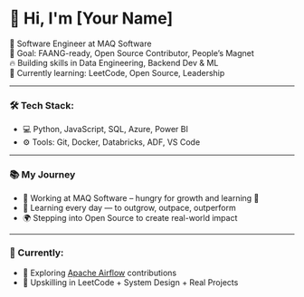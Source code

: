 # 👋 Hi, I'm [Your Name]

🚀 Software Engineer at MAQ Software  
🎯 Goal: FAANG-ready, Open Source Contributor, People’s Magnet  
🔥 Building skills in Data Engineering, Backend Dev & ML  
🌱 Currently learning: LeetCode, Open Source, Leadership

---

### 🛠 Tech Stack:
- 💻 Python, JavaScript, SQL, Azure, Power BI
- ⚙️ Tools: Git, Docker, Databricks, ADF, VS Code

---

### 📚 My Journey
- 💼 Working at MAQ Software – hungry for growth and learning 🚀
- 🧠 Learning every day — to outgrow, outpace, outperform
- 🌍 Stepping into Open Source to create real-world impact

---

### 📌 Currently:
- 🧪 Exploring [Apache Airflow](https://github.com/apache/airflow) contributions
- 🧠 Upskilling in LeetCode + System Design + Real Projects
